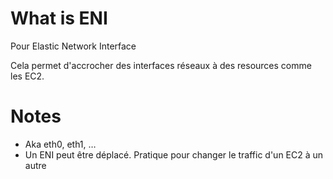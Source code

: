# What is ENI

Pour Elastic Network Interface

Cela permet d'accrocher des interfaces réseaux à des resources comme les EC2.

# Notes

* Aka eth0, eth1, …
* Un ENI peut être déplacé. Pratique pour changer le traffic d'un EC2 à un autre